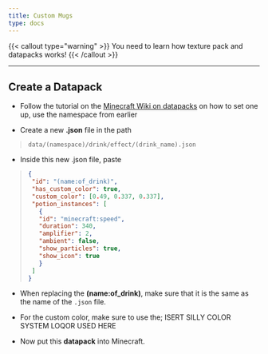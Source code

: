 ```yaml
---
title: Custom Mugs
type: docs
---
```


{{< callout type="warning" >}}
  You need to learn how texture pack and datapacks works!
{{< /callout >}}

---

## Create a Datapack
- Follow the tutorial on the [Minecraft Wiki on datapacks](https://minecraft.wiki/w/Data_pack) on how to set one up, use the namespace from earlier

- Create a new **.json** file in the path

> `data/(namespace)/drink/effect/(drink_name).json`

- Inside this new .json file, paste

> ```json
>{
>  "id": "(name:of_drink)",
>  "has_custom_color": true,
>  "custom_color": [0.49, 0.337, 0.337],
>  "potion_instances": [
>    {
>    "id": "minecraft:speed",
>    "duration": 340,
>    "amplifier": 2,
>    "ambient": false,
>    "show_particles": true,
>    "show_icon": true
>    }
>  ]
>}
> ```

- When replacing the **(name:of_drink)**, make sure that it is the same as the name of the `.json` file.

- For the custom color, make sure to use the; ISERT SILLY COLOR SYSTEM LOQOR USED HERE

- Now put this **datapack** into Minecraft.
